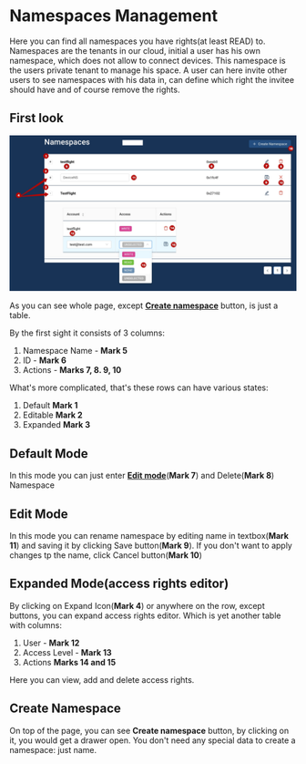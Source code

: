 # Namespaces Management

Here you can find all namespaces you have rights(at least READ) to. Namespaces are the tenants in our cloud, initial a user has his own namespace, which does not allow to connect devices. This namespace is the users private tenant to manage his space. A user can here invite other users to see namespaces with his data in, can define which right the invitee should have and of course remove the rights. 

## First look

![Namespace Table](Images/namespaces/table.png?raw=true)

As you can see whole page, except [**Create namespace**](#create-namespace) button, is just a table.

By the first sight it consists of 3 columns:

  1. Namespace Name - **Mark 5**
  2. ID - **Mark 6**
  3. Actions - **Marks 7, 8. 9, 10**

What's more complicated, that's these rows can have various states:

1. Default **Mark 1**
2. Editable **Mark 2**
3. Expanded **Mark 3**

## Default Mode

In this mode you can just enter [**Edit mode**](#edit-mode)(**Mark 7**) and Delete(**Mark 8**) Namespace

## Edit Mode

In this mode you can rename namespace by editing name in textbox(**Mark 11**) and saving it by clicking Save button(**Mark 9**). If you don't want to apply changes tp the name, click Cancel button(**Mark 10**)

## Expanded Mode(access rights editor)

By clicking on Expand Icon(**Mark 4**) or anywhere on the row, except buttons, you can expand access rights editor.
Which is yet another table with columns:

1. User - **Mark 12**
2. Access Level - **Mark 13**
3. Actions **Marks 14 and 15**

Here you can view, add and delete access rights.

## Create Namespace

On top of the page, you can see **Create namespace** button, by clicking on it, you would get a drawer open.
You don't need any special data to create a namespace: just name.